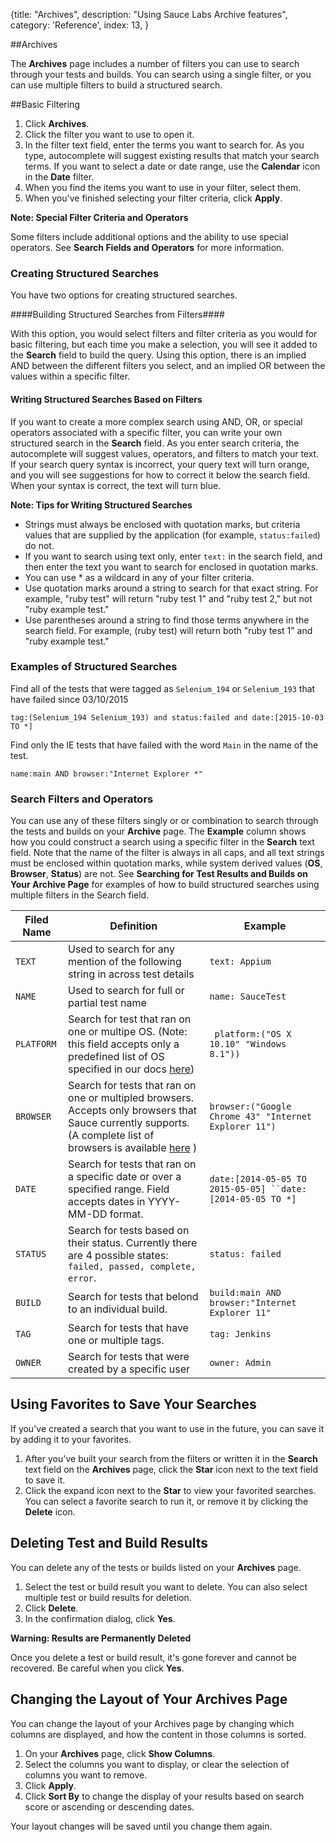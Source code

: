 {title: "Archives", description: "Using Sauce Labs Archive features", category: 'Reference', index: 13, }

##Archives

The **Archives** page includes a number of filters you can use to search through your tests and builds. You can search using a single filter, or you can use multiple filters to build a structured search.

##Basic Filtering

1.  Click **Archives**.
2.  Click the filter you want to use to open it.
3.  In the filter text field, enter the terms you want to search for.
    As you type, autocomplete will suggest existing results that match your search terms. If you want to select a date or date range, use the **Calendar** icon in the **Date** filter.
4.  When you find the items you want to use in your filter, select them.
5.  When you've finished selecting your filter criteria, click **Apply**.

**Note: Special Filter Criteria and Operators**

Some filters include additional options and the ability to use special operators. See **Search Fields and Operators** for more information.

### Creating Structured Searches

You have two options for creating structured searches.

####Building Structured Searches from Filters####

With this option, you would select filters and filter criteria as you would for basic filtering, but each time you make a selection, you will see it added to the **Search** field to build the query. Using this option, there is an implied AND between the different filters you select, and an implied OR between the values within a specific filter.

#### Writing Structured Searches Based on Filters

If you want to create a more complex search using AND, OR, or special operators associated with a specific filter, you can write your own structured search in the **Search** field. As you enter search criteria, the autocomplete will suggest values, operators, and filters to match your text. If your search query syntax is incorrect, your query text will turn orange, and you will see suggestions for how to correct it below the search field. When your syntax is correct, the text will turn blue.

**Note: Tips for Writing Structured Searches**

-   Strings must always be enclosed with quotation marks, but criteria values that are supplied by the application (for example, `status:failed`) do not.
-   If you want to search using text only, enter `text:` in the search field, and then enter the text you want to search for enclosed in quotation marks.
-   You can use \* as a wildcard in any of your filter criteria.
-   Use quotation marks around a string to search for that exact string. For example, "ruby test" will return "ruby test 1" and "ruby test 2," but not "ruby example test."
-   Use parentheses around a string to find those terms anywhere in the search field. For example, (ruby test) will return both "ruby test 1" and "ruby example test."

### Examples of Structured Searches


Find all of the tests that were tagged as `Selenium_194` or `Selenium_193` that have failed since 03/10/2015

`tag:(Selenium_194 Selenium_193) and status:failed and date:[2015-10-03 TO *]`

Find only the IE tests that have failed with the word `Main` in the name of the test.

`name:main AND browser:"Internet Explorer *"`

### Search Filters and Operators

You can use any of these filters singly or or combination to search through the tests and builds on your **Archive** page. The **Example** column shows how you could construct a search using a specific filter in the **Search** text field. Note that the name of the filter is always in all caps, and all text strings must be enclosed within quotation marks, while system derived values (**OS**, **Browser**, **Status**) are not. See **Searching for Test Results and Builds on Your Archive Page** for examples of how to build structured searches using multiple filters in the Search field.

Filed Name | Definition  | Example 
 ---------- | ----------- | ------- 
`TEXT`      | Used to search for any mention of the following string in across test details| `text: Appium` 
`NAME`      | Used to search for full or partial test name| `name: SauceTest` 
`PLATFORM`        | Search for test that ran on one or multipe OS. (Note: this field accepts only a predefined list of OS specified in our docs [here](www.saucelabs.com))| ` platform:("OS X 10.10" "Windows 8.1"))` 
`BROWSER`   | Search for tests that ran on one or multipled browsers. Accepts only browsers that Sauce currently supports.  (A complete list of browsers is available [here](www.saucelabs.com) ) | `browser:("Google Chrome 43" "Internet Explorer 11")`
`DATE`      | Search for tests that ran on a specific date or over a specified range. Field accepts dates in YYYY-MM-DD format.| `date:[2014-05-05 TO 2015-05-05] ``date:[2014-05-05 TO *] `
`STATUS`    | Search for tests based on their status. Currently there are 4 possible states: `failed, passed, complete, error`.| `status: failed`
`BUILD`     | Search for tests that belond to an individual build. | `build:main AND browser:"Internet Explorer 11" ` 
`TAG`       | Search for tests that have one or multiple tags. |`tag: Jenkins`
`OWNER`     | Search for tests that were created by a specific user|`owner: Admin`



Using Favorites to Save Your Searches
-------------------------------------

If you've created a search that you want to use in the future, you can save it by adding it to your favorites.

1.  After you've built your search from the filters or written it in the **Search** text field on the **Archives** page, click the **Star** icon next to the text field to save it.
2.  Click the expand icon next to the **Star** to view your favorited searches.
    You can select a favorite search to run it, or remove it by clicking the **Delete** icon.

Deleting Test and Build Results
-------------------------------

You can delete any of the tests or builds listed on your **Archives** page.

1.  Select the test or build result you want to delete.
    You can also select multiple test or build results for deletion.
2.  Click **Delete**.
3.  In the confirmation dialog, click **Yes**.

**Warning: Results are Permanently Deleted**

Once you delete a test or build result, it's gone forever and cannot be recovered. Be careful when you click **Yes**.

Changing the Layout of Your Archives Page
-----------------------------------------

You can change the layout of your Archives page by changing which columns are displayed, and how the content in those columns is sorted.

1.  On your **Archives** page, click **Show Columns**.
2.  Select the columns you want to display, or clear the selection of columns you want to remove.
3.  Click **Apply**.
4.  Click **Sort By** to change the display of your results based on search score or ascending or descending dates.

Your layout changes will be saved until you change them again.